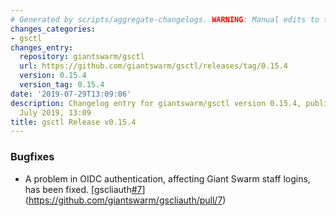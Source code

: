 ```yaml
---
# Generated by scripts/aggregate-changelogs. WARNING: Manual edits to this files will be overwritten.
changes_categories:
- gsctl
changes_entry:
  repository: giantswarm/gsctl
  url: https://github.com/giantswarm/gsctl/releases/tag/0.15.4
  version: 0.15.4
  version_tag: 0.15.4
date: '2019-07-29T13:09:06'
description: Changelog entry for giantswarm/gsctl version 0.15.4, published on 29
  July 2019, 13:09
title: gsctl Release v0.15.4
---
```


### Bugfixes

- A problem in OIDC authentication, affecting Giant Swarm staff logins, has been fixed. [gscliauth[#7](https://github.com/giantswarm/gsctl/pull/7)](https://github.com/giantswarm/gscliauth/pull/7)
